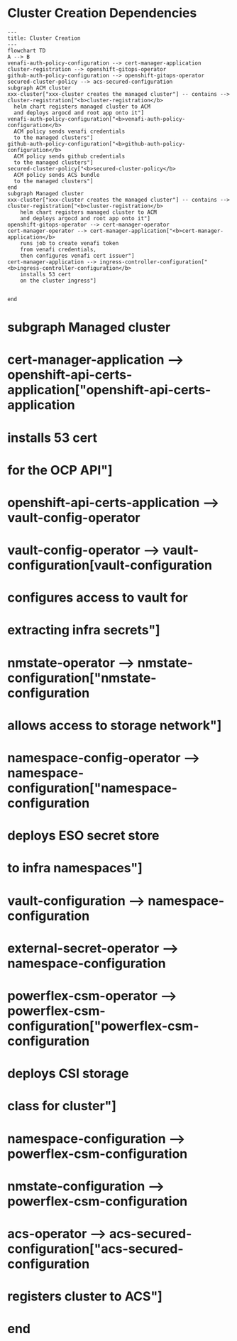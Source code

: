 # Cluster Creation Dependencies
```mermaid
---
title: Cluster Creation
---
flowchart TD
A --> B
venafi-auth-policy-configuration --> cert-manager-application
cluster-registration --> openshift-gitops-operator
github-auth-policy-configuration --> openshift-gitops-operator
secured-cluster-policy --> acs-secured-configuration
subgraph ACM cluster
xxx-cluster["xxx-cluster creates the managed cluster"] -- contains --> cluster-registration["<b>cluster-registration</b>
  helm chart registers managed cluster to ACM
  and deploys argocd and root app onto it"]
venafi-auth-policy-configuration["<b>venafi-auth-policy-configuration</b>
  ACM policy sends venafi credentials 
  to the managed clusters"]
github-auth-policy-configuration["<b>github-auth-policy-configuration</b>
  ACM policy sends github credentials 
  to the managed clusters"]
secured-cluster-policy["<b>secured-cluster-policy</b>
  ACM policy sends ACS bundle 
  to the managed clusters"]
end
subgraph Managed cluster
xxx-cluster["xxx-cluster creates the managed cluster"] -- contains --> cluster-registration["<b>cluster-registration</b>
    helm chart registers managed cluster to ACM
    and deploys argocd and root app onto it"]
openshift-gitops-operator --> cert-manager-operator
cert-manager-operator --> cert-manager-application["<b>cert-manager-application</b>
    runs job to create venafi token 
    from venafi credentials, 
    then configures venafi cert issuer"]
cert-manager-application --> ingress-controller-configuration["<b>ingress-controller-configuration</b>
    installs 53 cert 
    on the cluster ingress"]
    

end
```

#
#  subgraph Managed cluster



#    cert-manager-application --> openshift-api-certs-application["<b>openshift-api-certs-application</b>
#    installs 53 cert 
#    for the OCP API"]
#    openshift-api-certs-application --> vault-config-operator
#    vault-config-operator --> vault-configuration[vault-configuration</b>
#    configures access to vault for 
#    extracting infra secrets"]
#    nmstate-operator --> nmstate-configuration["<b>nmstate-configuration</b>
#    allows access to storage network"]
#    namespace-config-operator --> namespace-configuration["<b>namespace-configuration</b>
#    deploys ESO secret store 
#    to infra namespaces"]
#    vault-configuration --> namespace-configuration
#    external-secret-operator --> namespace-configuration
#    powerflex-csm-operator --> powerflex-csm-configuration["<b>powerflex-csm-configuration</b>
#    deploys CSI storage
#    class for cluster"]
#    namespace-configuration --> powerflex-csm-configuration
#    nmstate-configuration --> powerflex-csm-configuration
#    acs-operator --> acs-secured-configuration["<b>acs-secured-configuration</b>
#    registers cluster to ACS"] 
#  end
#